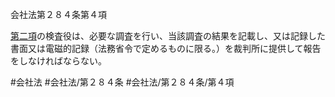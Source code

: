 会社法第２８４条第４項

[第二項](会社法＿＿＿＿第２８４条第２項)の検査役は、必要な調査を行い、当該調査の結果を記載し、又は記録した書面又は電磁的記録（法務省令で定めるものに限る。）を裁判所に提供して報告をしなければならない。

#会社法
#会社法/第２８４条
#会社法/第２８４条/第４項
